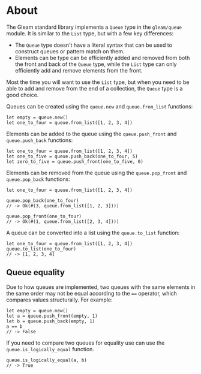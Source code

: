 # About

The Gleam standard library implements a `Queue` type in the `gleam/queue` module. It is similar to the `List` type, but with a few key differences:

- The `Queue` type doesn't have a literal syntax that can be used to construct queues or pattern match on them.
- Elements can be type can be efficiently added and removed from both the front and back of the `Queue` type, while the `List` type can only efficiently add and remove elements from the front.

Most the time you will want to use the `List` type, but when you need to be able to add and remove from the end of a collection, the `Queue` type is a good choice.

Queues can be created using the `queue.new` and `queue.from_list` functions:

```gleam
let empty = queue.new()
let one_to_four = queue.from_list([1, 2, 3, 4])
```

Elements can be added to the queue using the `queue.push_front` and `queue.push_back` functions:

```gleam
let one_to_four = queue.from_list([1, 2, 3, 4])
let one_to_five = queue.push_back(one_to_four, 5)
let zero_to_five = queue.push_front(one_to_five, 0)
```

Elements can be removed from the queue using the `queue.pop_front` and `queue.pop_back` functions:

```gleam
let one_to_four = queue.from_list([1, 2, 3, 4])

queue.pop_back(one_to_four)
// -> Ok(#(3, queue.from_list([1, 2, 3])))

queue.pop_front(one_to_four)
// -> Ok(#(1, queue.from_list([2, 3, 4])))
```

A queue can be converted into a list using the `queue.to_list` function:

```gleam
let one_to_four = queue.from_list([1, 2, 3, 4])
queue.to_list(one_to_four)
// -> [1, 2, 3, 4]
```

## Queue equality

Due to how queues are implemented, two queues with the same elements in the same order may not be equal according to the `==` operator, which compares values structurally. For example:

```gleam
let empty = queue.new()
let a = queue.push_front(empty, 1)
let b = queue.push_back(empty, 1)
a == b
// -> False
```

If you need to compare two queues for equality use can use the `queue.is_logically_equal` function.

```gleam
queue.is_logically_equal(a, b)
// -> True
```

